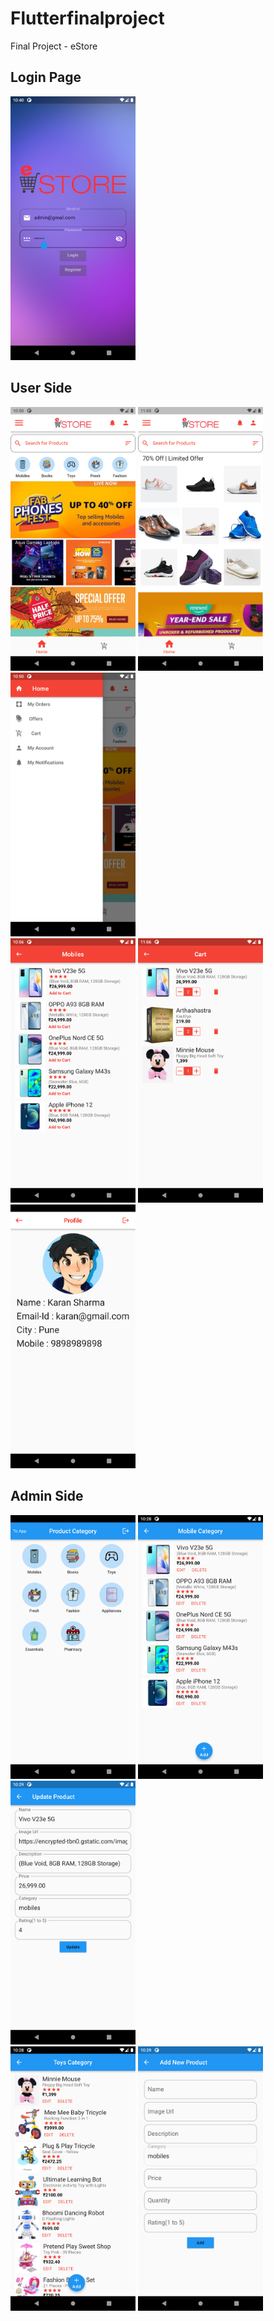 # Flutterfinalproject
Final Project - eStore
## Login Page
<img src="Images/image6.png" width="200"> 

## User Side
<img src="Images/image7.png" width="200">  <img src="Images/image11.png" width="200"> <img src="Images/image8.png" width="200">
<br>
<img src="Images/image10.png" width="200">  <img src="Images/image12.png" width="200"> <img src="Images/image13.png" width="200">

## Admin Side
<img src="Images/image14.png" width="200"> <img src="Images/image2.png" width="200"> <img src="Images/image5.png" width="200">
<br>
<img src="Images/image3.png" width="200"> <img src="Images/image4.png" width="200">  
<br>


 
